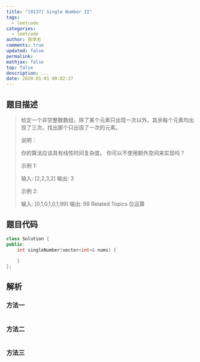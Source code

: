```yaml
---
title: "[0137] Single Number II"
tags:
  - leetcode
categories:
  - leetcode
author: 张学志
comments: true
updated: false
permalink:
mathjax: false
top: false
description: ...
date: 2020-01-01 00:02:17
---
```


## 题目描述

> 给定一个非空整数数组，除了某个元素只出现一次以外，其余每个元素均出现了三次。找出那个只出现了一次的元素。 
> 
> 说明： 
> 
> 你的算法应该具有线性时间复杂度。 你可以不使用额外空间来实现吗？ 
> 
> 示例 1: 
> 
> 输入: [2,2,3,2]
> 输出: 3
> 
> 
> 示例 2: 
> 
> 输入: [0,1,0,1,0,1,99]
> 输出: 99 
> Related Topics 位运算

## 题目代码

```cpp
class Solution {
public:
    int singleNumber(vector<int>& nums) {
        
    }
};
```

## 解析

### 方法一

```cpp

```

### 方法二

```cpp

```

### 方法三

```cpp

```

